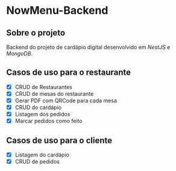 # NowMenu-Backend
## Sobre o projeto

Backend do projeto de cardápio digital desenvolvido em _NestJS_ e _MongoDB_.

## Casos de uso para o restaurante

- [x] CRUD de Restaurantes
- [x] CRUD de mesas do restaurante
- [x] Gerar PDF com QRCode para cada mesa
- [x] CRUD do cardápio
- [x] Listagem dos pedidos
- [x] Marcar pedidos como feito

## Casos de uso para o cliente

- [x] Listagem do cardápio
- [x] CRUD de pedidos
